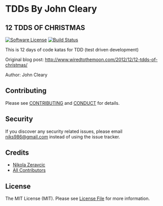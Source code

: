 # TDDs By John Cleary

## 12 TDDS OF CHRISTMAS

[![Software License][ico-license]](LICENSE.md)
[![Build Status][ico-travis]][link-travis]

This is 12 days of code katas for TDD (test driven development)

Original blog post: http://www.wiredtothemoon.com/2012/12/12-tdds-of-christmas/

Author: John Cleary

## Contributing

Please see [CONTRIBUTING](CONTRIBUTING.md) and [CONDUCT](CONDUCT.md) for details.

## Security

If you discover any security related issues, please email niks986@gmail.com instead of using the issue tracker.

## Credits

- [Nikola Zeravcic][link-author]
- [All Contributors][link-contributors]

## License

The MIT License (MIT). Please see [License File](LICENSE.md) for more information.

[ico-license]: https://img.shields.io/github/license/mashape/apistatus.svg?style=flat-square
[ico-travis]: https://api.travis-ci.org/zeravcic/tdd_by_john-cleary.svg?branch=master

[link-travis]: https://travis-ci.org/zeravcic/tdd_by_john-cleary.svg
[link-author]: https://github.com/zeravcic
[link-contributors]: ../../contributors
